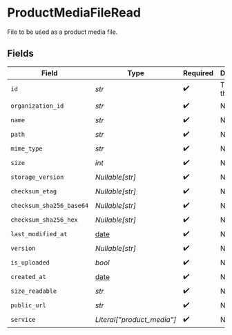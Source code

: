 # ProductMediaFileRead

File to be used as a product media file.


## Fields

| Field                                                                | Type                                                                 | Required                                                             | Description                                                          |
| -------------------------------------------------------------------- | -------------------------------------------------------------------- | -------------------------------------------------------------------- | -------------------------------------------------------------------- |
| `id`                                                                 | *str*                                                                | :heavy_check_mark:                                                   | The ID of the object.                                                |
| `organization_id`                                                    | *str*                                                                | :heavy_check_mark:                                                   | N/A                                                                  |
| `name`                                                               | *str*                                                                | :heavy_check_mark:                                                   | N/A                                                                  |
| `path`                                                               | *str*                                                                | :heavy_check_mark:                                                   | N/A                                                                  |
| `mime_type`                                                          | *str*                                                                | :heavy_check_mark:                                                   | N/A                                                                  |
| `size`                                                               | *int*                                                                | :heavy_check_mark:                                                   | N/A                                                                  |
| `storage_version`                                                    | *Nullable[str]*                                                      | :heavy_check_mark:                                                   | N/A                                                                  |
| `checksum_etag`                                                      | *Nullable[str]*                                                      | :heavy_check_mark:                                                   | N/A                                                                  |
| `checksum_sha256_base64`                                             | *Nullable[str]*                                                      | :heavy_check_mark:                                                   | N/A                                                                  |
| `checksum_sha256_hex`                                                | *Nullable[str]*                                                      | :heavy_check_mark:                                                   | N/A                                                                  |
| `last_modified_at`                                                   | [date](https://docs.python.org/3/library/datetime.html#date-objects) | :heavy_check_mark:                                                   | N/A                                                                  |
| `version`                                                            | *Nullable[str]*                                                      | :heavy_check_mark:                                                   | N/A                                                                  |
| `is_uploaded`                                                        | *bool*                                                               | :heavy_check_mark:                                                   | N/A                                                                  |
| `created_at`                                                         | [date](https://docs.python.org/3/library/datetime.html#date-objects) | :heavy_check_mark:                                                   | N/A                                                                  |
| `size_readable`                                                      | *str*                                                                | :heavy_check_mark:                                                   | N/A                                                                  |
| `public_url`                                                         | *str*                                                                | :heavy_check_mark:                                                   | N/A                                                                  |
| `service`                                                            | *Literal["product_media"]*                                           | :heavy_check_mark:                                                   | N/A                                                                  |